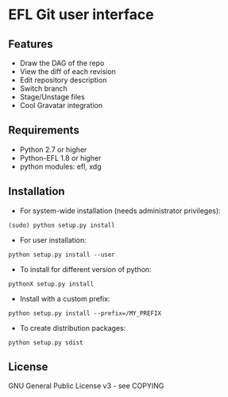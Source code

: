 
EFL Git user interface
==================


## Features ##

* Draw the DAG of the repo
* View the diff of each revision
* Edit repository description
* Switch branch
* Stage/Unstage files
* Cool Gravatar integration


## Requirements ##

* Python 2.7 or higher
* Python-EFL 1.8 or higher
* python modules: efl, xdg


## Installation ##

* For system-wide installation (needs administrator privileges):

 `(sudo) python setup.py install`

* For user installation:

 `python setup.py install --user`

* To install for different version of python:

 `pythonX setup.py install`

* Install with a custom prefix:

 `python setup.py install --prefix=/MY_PREFIX`

* To create distribution packages:

 `python setup.py sdist`


## License ##

GNU General Public License v3 - see COPYING

